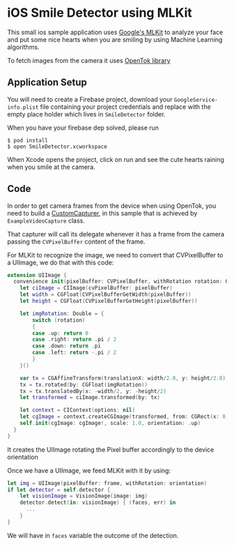 iOS Smile Detector using MLKit
==============================

This small ios sample application uses [Google's MLKit](https://developers.google.com/ml-kit/) to analyze your face and put some nice hearts when you are smiling by using Machine Learning algorithms.

To fetch images from the camera it uses [OpenTok library](https://tokbox.com/developer/sdks/ios/)

Application Setup
-----------------

You will need to create a Firebase project,  download your `GoogleService-info.plist` file containing your project credentials and replace with the empty place holder which lives in `SmileDetector` folder.

When you have your firebase dep solved, please run

```shell
$ pod install
$ open SmileDetector.xcworkspace
```

When Xcode opens the project, click on run and see the cute hearts raining when you smile at the camera.

Code
----

In order to get camera frames from the device when using OpenTok, you need to build a [CustomCapturer](https://tokbox.com/developer/tutorials/ios/custom-camera-video-capturing/), in this sample that is achieved by `ExampleVideoCapture` class.

That capturer will call its delegate whenever it has a frame from the camera passing the `CVPixelBuffer` content of the frame.

For MLKit to recognize the image, we need to convert that CVPixelBuffer to a UIImage, we do that with this code:
```swift
extension UIImage {
  convenience init(pixelBuffer: CVPixelBuffer, withRotation rotation: OTVideoOrientation) {
    let ciImage = CIImage(cvPixelBuffer: pixelBuffer)
    let width = CGFloat(CVPixelBufferGetWidth(pixelBuffer))
    let height = CGFloat(CVPixelBufferGetHeight(pixelBuffer))

    let imgRotation: Double = {
        switch (rotation)
        {
        case .up: return 0
        case .right: return .pi / 2
        case .down: return .pi
        case .left: return -.pi / 2
        }
    }()

    var tx = CGAffineTransform(translationX: width/2.0, y: height/2.0)
    tx = tx.rotated(by: CGFloat(imgRotation))
    tx = tx.translatedBy(x: -width/2, y: -height/2)
    let transformed = ciImage.transformed(by: tx)

    let context = CIContext(options: nil)
    let cgImage = context.createCGImage(transformed, from: CGRect(x: 0, y: 0, width: width, height: height))
    self.init(cgImage: cgImage!, scale: 1.0, orientation: .up)
  }
}
```

It creates the UIImage rotating the Pixel buffer accordingly to the device orientation

Once we have a UIImage, we feed MLKit with it by using:

```swift
let img = UIImage(pixelBuffer: frame, withRotation: orientation)
if let detector = self.detector {
    let visionImage = VisionImage(image: img)
    detector.detect(in: visionImage) { (faces, err) in
      ...
    }
}
```

We will have in `faces` variable the outcome of the detection.